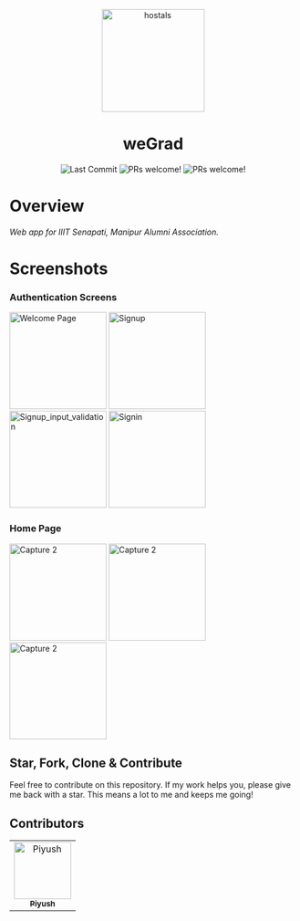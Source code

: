 <p align="center">
<img
		width="180"
		alt="hostals"
		src="https://i.ibb.co/jrgNTPF/header-logo.png">
</p>
<h1 align="center">
	weGrad
</h1>
<p align="center">
	<img alt="Last Commit" src="https://img.shields.io/github/last-commit/antixlive/hostals?style=flat-square">
    	<img alt="PRs welcome!" src="https://img.shields.io/badge/PRs-welcome-brightgreen.svg" />
	<img alt="PRs welcome!" src="https://img.shields.io/badge/Like it%3F-Star-brightgreen.svg" />
</p>

# Overview

<h5 style='font-weight:400'>
Web app for IIIT Senapati, Manipur Alumni Association.
</h5>

# Screenshots




### Authentication Screens

<img
    width="170"
    alt="Welcome Page"
    src="https://i.ibb.co/68FfK7m/wegrad-iiitm-netlify-app-i-Phone-6-7-8-Plus-1.png"
/> <img
    width="170"
    alt="Signup"
    src="https://i.ibb.co/Czh7FX6/wegrad-iiitm-netlify-app-i-Phone-SE-1.png"
/> <img
    width="170"
    alt="Signup_input_validation"
    src="https://i.ibb.co/m9NzpWf/wegrad-iiitm-netlify-app-i-Phone-SE-2-1.png"
/> <img
    width="170"
    alt="Signin"
    src="https://i.ibb.co/bg5q4Zj/wegrad-iiitm-netlify-app-i-Phone-SE-3-1.png"
/>


### Home Page

<img
    width="170"
    alt="Capture 2"
    src="https://i.ibb.co/bvdK1RW/wegrad-iiitm-netlify-app-i-Phone-SE-4.png"
/> <img
    width="170"
    alt="Capture 2"
    src="https://i.ibb.co/T4Qswwq/wegrad-iiitm-netlify-app-i-Phone-SE-1-1.png"
/> <img
    width="170"
    alt="Capture 2"
    src="https://i.ibb.co/9wDj0tt/wegrad-iiitm-netlify-app-i-Phone-SE-3-1.png"
/>


## Star, Fork, Clone & Contribute

Feel free to contribute on this repository. If my work helps you, please give me back with a star. This means a lot to me and keeps me going!

## Contributors


<table>
  <tr>
<td align="center"><a href="https://github.com/antiXlive"><img src="https://avatars.githubusercontent.com/u/61020935?v=4" width="100px;" alt="Piyush"/><br /><sub><b>Piyush</b></sub></a><br /></td>
  </tr>
</table>
